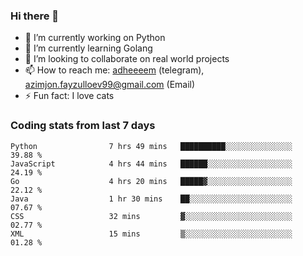 ### Hi there 👋

<!--
**adheeeem/adheeeem** is a ✨ _special_ ✨ repository because its `README.md` (this file) appears on your GitHub profile.

Here are some ideas to get you started:
-->
- 🔭 I’m currently working on Python
- 🌱 I’m currently learning Golang
- 👯 I’m looking to collaborate on real world projects
- 📫 How to reach me: [adheeeem](https://t.me/adheeeem) (telegram), azimjon.fayzulloev99@gmail.com (Email)
- ⚡ Fun fact: I love cats 


### Coding stats from last 7 days
<!--START_SECTION:waka-->

```text
Python                7 hrs 49 mins   ██████████░░░░░░░░░░░░░░░   39.88 %
JavaScript            4 hrs 44 mins   ██████░░░░░░░░░░░░░░░░░░░   24.19 %
Go                    4 hrs 20 mins   █████▓░░░░░░░░░░░░░░░░░░░   22.12 %
Java                  1 hr 30 mins    ██░░░░░░░░░░░░░░░░░░░░░░░   07.67 %
CSS                   32 mins         ▓░░░░░░░░░░░░░░░░░░░░░░░░   02.77 %
XML                   15 mins         ▒░░░░░░░░░░░░░░░░░░░░░░░░   01.28 %
```

<!--END_SECTION:waka-->
